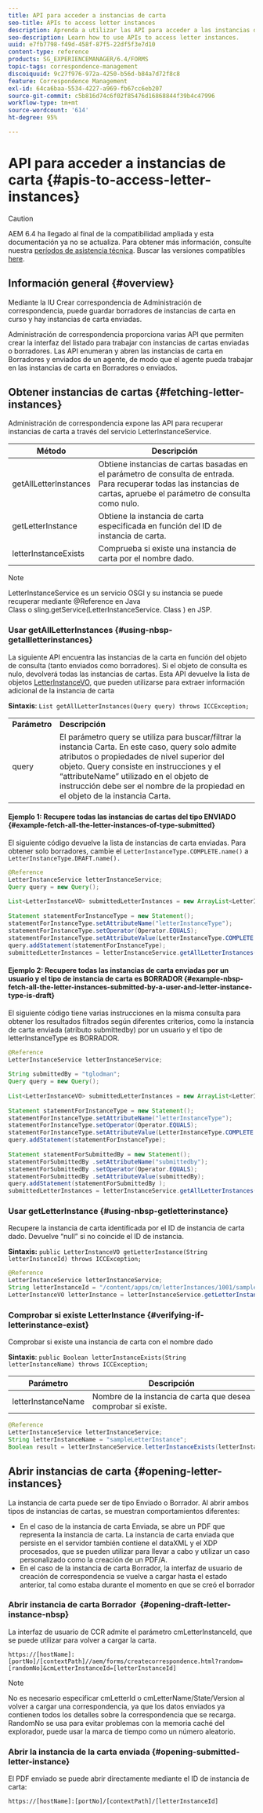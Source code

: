 ```yaml
---
title: API para acceder a instancias de carta
seo-title: APIs to access letter instances
description: Aprenda a utilizar las API para acceder a las instancias de carta.
seo-description: Learn how to use APIs to access letter instances.
uuid: e7fb7798-f49d-458f-87f5-22df5f3e7d10
content-type: reference
products: SG_EXPERIENCEMANAGER/6.4/FORMS
topic-tags: correspondence-management
discoiquuid: 9c27f976-972a-4250-b56d-b84a7d72f8c8
feature: Correspondence Management
exl-id: 64ca6baa-5534-4227-a969-fb67cc6eb207
source-git-commit: c5b816d74c6f02f85476d16868844f39b4c47996
workflow-type: tm+mt
source-wordcount: '614'
ht-degree: 95%

---
```


# API para acceder a instancias de carta {#apis-to-access-letter-instances}

>[!CAUTION]
>
>AEM 6.4 ha llegado al final de la compatibilidad ampliada y esta documentación ya no se actualiza. Para obtener más información, consulte nuestra [períodos de asistencia técnica](https://helpx.adobe.com/es/support/programs/eol-matrix.html). Buscar las versiones compatibles [here](https://experienceleague.adobe.com/docs/).

## Información general {#overview}

Mediante la IU Crear correspondencia de Administración de correspondencia, puede guardar borradores de instancias de carta en curso y hay instancias de carta enviadas.

Administración de correspondencia proporciona varias API que permiten crear la interfaz del listado para trabajar con instancias de cartas enviadas o borradores. Las API enumeran y abren las instancias de carta en Borradores y enviados de un agente, de modo que el agente pueda trabajar en las instancias de carta en Borradores o enviados.

## Obtener instancias de cartas {#fetching-letter-instances}

Administración de correspondencia expone las API para recuperar instancias de carta a través del servicio LetterInstanceService.

| Método | Descripción |
|--- |--- |
| getAllLetterInstances | Obtiene instancias de cartas basadas en el parámetro de consulta de entrada. Para recuperar todas las instancias de cartas, apruebe el parámetro de consulta como nulo. |
| getLetterInstance | Obtiene la instancia de carta especificada en función del ID de instancia de carta. |
| letterInstanceExists | Comprueba si existe una instancia de carta por el nombre dado. |

>[!NOTE]
>
>LetterInstanceService es un servicio OSGI y su instancia se puede recuperar mediante @Reference en Java\
>Class o sling.getService(LetterInstanceService. Class ) en JSP.

### Usar getAllLetterInstances {#using-nbsp-getallletterinstances}

La siguiente API encuentra las instancias de la carta en función del objeto de consulta (tanto enviados como borradores). Si el objeto de consulta es nulo, devolverá todas las instancias de cartas. Esta API devuelve la lista de objetos [LetterInstanceVO](https://helpx.adobe.com/es/aem-forms/6-2/javadocs/com/adobe/icc/dbforms/obj/LetterInstanceVO.html), que pueden utilizarse para extraer información adicional de la instancia de carta

**Sintaxis**: `List getAllLetterInstances(Query query) throws ICCException;`

<table> 
 <tbody> 
  <tr> 
   <td><strong>Parámetro</strong></td> 
   <td><strong>Descripción</strong></td> 
  </tr> 
  <tr> 
   <td>query</td> 
   <td>El parámetro query se utiliza para buscar/filtrar la instancia Carta. En este caso, query solo admite atributos o propiedades de nivel superior del objeto. Query consiste en instrucciones y el “attributeName” utilizado en el objeto de instrucción debe ser el nombre de la propiedad en el objeto de la instancia Carta.<br /> </td> 
  </tr> 
 </tbody> 
</table>

#### Ejemplo 1: Recupere todas las instancias de cartas del tipo ENVIADO {#example-fetch-all-the-letter-instances-of-type-submitted}

El siguiente código devuelve la lista de instancias de carta enviadas. Para obtener solo borradores, cambie el `LetterInstanceType.COMPLETE.name()` a `LetterInstanceType.DRAFT.name().`

```java
@Reference
LetterInstanceService letterInstanceService;
Query query = new Query();
 
List<LetterInstanceVO> submittedLetterInstances = new ArrayList<LetterInstanceVO>();
 
Statement statementForInstanceType = new Statement();
statementForInstanceType.setAttributeName("letterInstanceType");
statementForInstanceType.setOperator(Operator.EQUALS);
statementForInstanceType.setAttributeValue(LetterInstanceType.COMPLETE.name());
query.addStatement(statementForInstanceType);
submittedLetterInstances = letterInstanceService.getAllLetterInstances(query);
```

#### Ejemplo 2: Recupere todas las instancias de carta enviadas por un usuario y el tipo de instancia de carta es BORRADOR {#example-nbsp-fetch-all-the-letter-instances-submitted-by-a-user-and-letter-instance-type-is-draft}

El siguiente código tiene varias instrucciones en la misma consulta para obtener los resultados filtrados según diferentes criterios, como la instancia de carta enviada (atributo submittedby) por un usuario y el tipo de letterInstanceType es BORRADOR.

```java
@Reference
LetterInstanceService letterInstanceService;
 
String submittedBy = "tglodman";
Query query = new Query();
 
List<LetterInstanceVO> submittedLetterInstances = new ArrayList<LetterInstanceVO>();
 
Statement statementForInstanceType = new Statement();
statementForInstanceType.setAttributeName("letterInstanceType");
statementForInstanceType.setOperator(Operator.EQUALS);
statementForInstanceType.setAttributeValue(LetterInstanceType.COMPLETE.name());
query.addStatement(statementForInstanceType);
 
Statement statementForSubmittedBy = new Statement();
statementForSubmittedBy .setAttributeName("submittedby");
statementForSubmittedBy .setOperator(Operator.EQUALS);
statementForSubmittedBy .setAttributeValue(submittedBy);
query.addStatement(statementForSubmittedBy );
submittedLetterInstances = letterInstanceService.getAllLetterInstances(query);
```

### Usar getLetterInstance {#using-nbsp-getletterinstance}

Recupere la instancia de carta identificada por el ID de instancia de carta dado. Devuelve “null” si no coincide el ID de instancia.

**Sintaxis:** `public LetterInstanceVO getLetterInstance(String letterInstanceId) throws ICCException;`

```java
@Reference
LetterInstanceService letterInstanceService;
String letterInstanceId = "/content/apps/cm/letterInstances/1001/sampleLetterInstance";
LetterInstanceVO letterInstance = letterInstanceService.getLetterInstance(letterInstanceId );
```

### Comprobar si existe LetterInstance {#verifying-if-letterinstance-exist}

Comprobar si existe una instancia de carta con el nombre dado

**Sintaxis**: `public Boolean letterInstanceExists(String letterInstanceName) throws ICCException;`

| **Parámetro** | **Descripción** |
|---|---|
| letterInstanceName | Nombre de la instancia de carta que desea comprobar si existe. |

```java
@Reference
LetterInstanceService letterInstanceService;
String letterInstanceName = "sampleLetterInstance";
Boolean result = letterInstanceService.letterInstanceExists(letterInstanceName );
```

## Abrir instancias de carta {#opening-letter-instances}

La instancia de carta puede ser de tipo Enviado o Borrador. Al abrir ambos tipos de instancias de cartas, se muestran comportamientos diferentes:

* En el caso de la instancia de carta Enviada, se abre un PDF que representa la instancia de carta. La instancia de carta enviada que persiste en el servidor también contiene el dataXML y el XDP procesados, que se pueden utilizar para llevar a cabo y utilizar un caso personalizado como la creación de un PDF/A.
* En el caso de la instancia de carta Borrador, la interfaz de usuario de creación de correspondencia se vuelve a cargar hasta el estado anterior, tal como estaba durante el momento en que se creó el borrador

### Abrir instancia de carta Borrador  {#opening-draft-letter-instance-nbsp}

La interfaz de usuario de CCR admite el parámetro cmLetterInstanceId, que se puede utilizar para volver a cargar la carta.

`https://[hostName]:[portNo]/[contextPath]//aem/forms/createcorrespondence.html?random=[randomNo]&cmLetterInstanceId=[letterInstanceId]`

>[!NOTE]
>
>No es necesario especificar cmLetterId o cmLetterName/State/Version al volver a cargar una correspondencia, ya que los datos enviados ya contienen todos los detalles sobre la correspondencia que se recarga. RandomNo se usa para evitar problemas con la memoria caché del explorador, puede usar la marca de tiempo como un número aleatorio.

### Abrir la instancia de la carta enviada {#opening-submitted-letter-instance}

El PDF enviado se puede abrir directamente mediante el ID de instancia de carta:

`https://[hostName]:[portNo]/[contextPath]/[letterInstanceId]`
